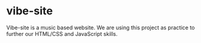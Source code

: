 # vibe-site
Vibe-site is a music based website. We are using this project as practice to further our HTML/CSS and JavaScript skills.

